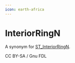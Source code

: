 ```yaml
---
icon: earth-africa
---
```


# InteriorRingN

A synonym for [ST\_InteriorRingN](st_interiorringn.md).

CC BY-SA / Gnu FDL
